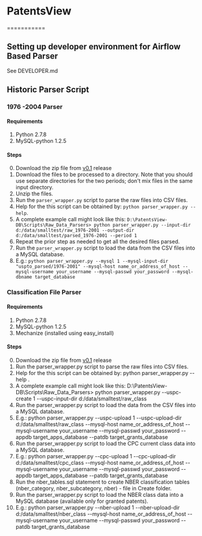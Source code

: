 # PatentsView
===========
## Setting up developer environment for Airflow Based Parser
See DEVELOPER.md

## Historic Parser Script

### 1976 -2004 Parser
#### Requirements
1. Python 2.7.8
2. MySQL-python 1.2.5

#### Steps
0. Download the zip file from [v0.1](https://github.com/PatentsView/PatentsView-DB/releases/tag/v0.1) release
1. Download the files to be processed to a directory. Note that you should use separate directories for the two periods; don't mix files in the same input directory.
2. Unzip the files.
3. Run the `parser_wrapper.py` script to parse the raw files into CSV files.
  1. Help for the this script can be obtained by: `python parser_wrapper.py --help`.
  2. A complete example call might look like this: `D:\PatentsView-DB\Scripts\Raw_Data_Parsers> python parser_wrapper.py --input-dir d:/data/smalltest/raw_1976-2001 --output-dir d:/data/smalltest/parsed_1976-2001 --period 1`
4. Repeat the prior step as needed to get all the desired files parsed.
5. Run the `parser_wrapper.py` script to load the data from the CSV files into a MySQL database.
  1. E.g.: `python parser_wrapper.py --mysql 1 --mysql-input-dir "uspto_parsed/1976-2001" --mysql-host name_or_address_of_host --mysql-username your_username --mysql-passwd your_password --mysql-dbname target_database`

### Classification File Parser
#### Requirements
1. Python 2.7.8
2. MySQL-python 1.2.5
3. Mechanize (installed using easy_install)

#### Steps
0. Download the zip file from [v0.1](https://github.com/PatentsView/PatentsView-DB/releases/tag/v0.1) release
1. Run the  parser_wrapper.py  script to parse the raw files into CSV files.
  1. Help for the this script can be obtained by:  python parser_wrapper.py --help .
  2. A complete example call might look like this:  D:\PatentsView-DB\Scripts\Raw_Data_Parsers> python parser_wrapper.py --uspc-create 1 --uspc-input-dir d:/data/smalltest/raw_class
2. Run the  parser_wrapper.py  script to load the data from the CSV files into a MySQL database.
  1. E.g.:  python parser_wrapper.py --uspc-upload 1 --uspc-upload-dir d:/data/smalltest/raw_class --mysql-host name_or_address_of_host --mysql-username your_username --mysql-passwd your_password --appdb target_apps_database --patdb target_grants_database  
3. Run the parser_wrapper.py script to load the CPC current class data into a MySQL database.
  1. E.g.: python parser_wrapper.py --cpc-upload 1 --cpc-upload-dir d:/data/smalltest/cpc_class --mysql-host name_or_address_of_host --mysql-username your_username --mysql-passwd your_password --appdb target_apps_database --patdb target_grants_database 
4. Run the nber_tables.sql statement to create NBER classification tables (nber_category, nber_subcategory, nber) - file in Create folder.
5. Run the parser_wrapper.py script to load the NBER class data into a MySQL database (available only for granted patents).
  1. E.g.: python parser_wrapper.py --nber-upload 1 --nber-upload-dir d:/data/smalltest/nber_class --mysql-host name_or_address_of_host --mysql-username your_username --mysql-passwd your_password --patdb target_grants_database 


